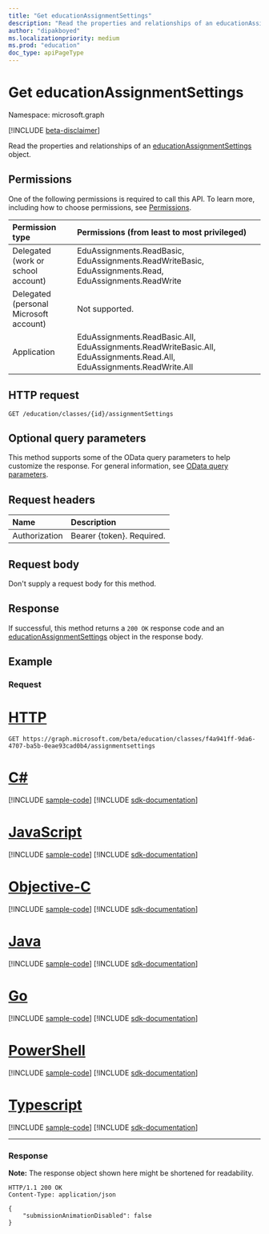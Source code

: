 ```yaml
---
title: "Get educationAssignmentSettings"
description: "Read the properties and relationships of an educationAssignmentSettings object."
author: "dipakboyed"
ms.localizationpriority: medium
ms.prod: "education"
doc_type: apiPageType
---
```


# Get educationAssignmentSettings
Namespace: microsoft.graph

[!INCLUDE [beta-disclaimer](../../includes/beta-disclaimer.md)]

Read the properties and relationships of an [educationAssignmentSettings](../resources/educationassignmentsettings.md) object.

## Permissions
One of the following permissions is required to call this API. To learn more, including how to choose permissions, see [Permissions](/graph/permissions-reference).

|Permission type|Permissions (from least to most privileged)|
|:---|:---|
|Delegated (work or school account)|EduAssignments.ReadBasic, EduAssignments.ReadWriteBasic, EduAssignments.Read, EduAssignments.ReadWrite|
|Delegated (personal Microsoft account)|Not supported.|
|Application| EduAssignments.ReadBasic.All, EduAssignments.ReadWriteBasic.All, EduAssignments.Read.All, EduAssignments.ReadWrite.All |

## HTTP request

<!-- {
  "blockType": "ignored"
}
-->
``` http
GET /education/classes/{id}/assignmentSettings
```

## Optional query parameters
This method supports some of the OData query parameters to help customize the response. For general information, see [OData query parameters](/graph/query-parameters).

## Request headers
|Name|Description|
|:---|:---|
|Authorization|Bearer {token}. Required.|

## Request body
Don't supply a request body for this method.

## Response

If successful, this method returns a `200 OK` response code and an [educationAssignmentSettings](../resources/educationassignmentsettings.md) object in the response body.

## Example

### Request

# [HTTP](#tab/http)
<!-- {
  "blockType": "request",
  "name": "get_educationassignmentsettings"
}
-->
``` http
GET https://graph.microsoft.com/beta/education/classes/f4a941ff-9da6-4707-ba5b-0eae93cad0b4/assignmentsettings
```
# [C#](#tab/csharp)
[!INCLUDE [sample-code](../includes/snippets/csharp/get-educationassignmentsettings-csharp-snippets.md)]
[!INCLUDE [sdk-documentation](../includes/snippets/snippets-sdk-documentation-link.md)]

# [JavaScript](#tab/javascript)
[!INCLUDE [sample-code](../includes/snippets/javascript/get-educationassignmentsettings-javascript-snippets.md)]
[!INCLUDE [sdk-documentation](../includes/snippets/snippets-sdk-documentation-link.md)]

# [Objective-C](#tab/objc)
[!INCLUDE [sample-code](../includes/snippets/objc/get-educationassignmentsettings-objc-snippets.md)]
[!INCLUDE [sdk-documentation](../includes/snippets/snippets-sdk-documentation-link.md)]

# [Java](#tab/java)
[!INCLUDE [sample-code](../includes/snippets/java/get-educationassignmentsettings-java-snippets.md)]
[!INCLUDE [sdk-documentation](../includes/snippets/snippets-sdk-documentation-link.md)]

# [Go](#tab/go)
[!INCLUDE [sample-code](../includes/snippets/go/get-educationassignmentsettings-go-snippets.md)]
[!INCLUDE [sdk-documentation](../includes/snippets/snippets-sdk-documentation-link.md)]

# [PowerShell](#tab/powershell)
[!INCLUDE [sample-code](../includes/snippets/powershell/get-educationassignmentsettings-powershell-snippets.md)]
[!INCLUDE [sdk-documentation](../includes/snippets/snippets-sdk-documentation-link.md)]

# [Typescript](#tab/typescript)
[!INCLUDE [sample-code](../includes/snippets/typescript/get-educationassignmentsettings-typescript-snippets.md)]
[!INCLUDE [sdk-documentation](../includes/snippets/snippets-sdk-documentation-link.md)]

---


### Response
**Note:** The response object shown here might be shortened for readability.
<!-- {
  "blockType": "response",
  "truncated": true,
  "@odata.type": "microsoft.graph.educationAssignmentSettings"
}
-->
``` http
HTTP/1.1 200 OK
Content-Type: application/json

{
    "submissionAnimationDisabled": false
}
```

